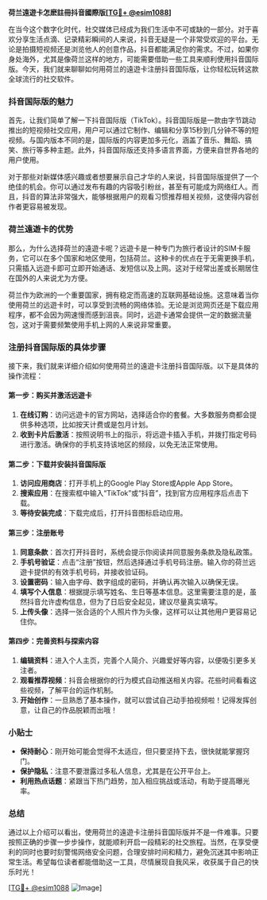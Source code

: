 **荷兰遠遊卡怎麽註冊抖音國際版[[TG💪+ @esim1088](https://t.me/s/esim1088)]**

在当今这个数字化时代，社交媒体已经成为我们生活中不可或缺的一部分。对于喜欢分享生活点滴、记录精彩瞬间的人来说，抖音无疑是一个非常受欢迎的平台。无论是拍摄短视频还是浏览他人的创意作品，抖音都能满足你的需求。不过，如果你身处海外，尤其是像荷兰这样的地方，可能需要借助一些工具来顺利使用抖音国际版。今天，我们就来聊聊如何用荷兰的遠遊卡注册抖音国际版，让你轻松玩转这款全球流行的社交软件。

### 抖音国际版的魅力

首先，让我们简单了解一下抖音国际版（TikTok）。抖音国际版是一款由字节跳动推出的短视频社交应用，用户可以通过它制作、编辑和分享15秒到几分钟不等的短视频。与国内版本不同的是，国际版的内容更加多元化，涵盖了音乐、舞蹈、搞笑、旅行等多种主题。此外，抖音国际版还支持多语言界面，方便来自世界各地的用户使用。

对于那些对新媒体感兴趣或者想要展示自己才华的人来说，抖音国际版提供了一个绝佳的机会。你可以通过发布有趣的内容吸引粉丝，甚至有可能成为网络红人。而且，抖音的算法非常强大，能够根据用户的观看习惯推荐相关视频，这使得内容创作者更容易被发现。

### 荷兰遠遊卡的优势

那么，为什么选择荷兰的遠遊卡呢？远遊卡是一种专门为旅行者设计的SIM卡服务，它可以在多个国家和地区使用，包括荷兰。这种卡的优点在于无需更换手机，只需插入远遊卡即可立即开始通话、发短信以及上网。这对于经常出差或长期居住在国外的人来说尤为方便。

荷兰作为欧洲的一个重要国家，拥有稳定而高速的互联网基础设施。这意味着当你使用荷兰的远遊卡时，可以享受到流畅的网络体验。无论是浏览网页还是下载应用程序，都不会因为网速慢而感到沮丧。同时，远遊卡通常会提供一定的数据流量包，这对于需要频繁使用手机上网的人来说非常重要。

### 注册抖音国际版的具体步骤

接下来，我们就来详细介绍如何使用荷兰的遠遊卡注册抖音国际版。以下是具体的操作流程：

#### 第一步：购买并激活远遊卡

1. **在线订购**：访问远遊卡的官方网站，选择适合你的套餐。大多数服务商都会提供多种选项，比如按天计费或是包月计划。
2. **收到卡片后激活**：按照说明书上的指示，将远遊卡插入手机，并拨打指定号码进行激活。确保你的手机支持该地区的频段，以免无法正常使用。

#### 第二步：下载并安装抖音国际版

1. **访问应用商店**：打开手机上的Google Play Store或Apple App Store。
2. **搜索应用**：在搜索框中输入“TikTok”或“抖音”，找到官方应用程序后点击下载。
3. **等待安装完成**：下载完成后，打开抖音图标启动应用。

#### 第三步：注册账号

1. **同意条款**：首次打开抖音时，系统会提示你阅读并同意服务条款及隐私政策。
2. **手机号验证**：点击“注册”按钮，然后选择通过手机号码注册。输入你的荷兰远遊卡提供的有效手机号码，并接收验证码。
3. **设置密码**：输入由字母、数字组成的密码，并确认再次输入以确保无误。
4. **填写个人信息**：根据提示填写姓名、生日等基本信息。这里需要注意的是，虽然抖音允许虚构信息，但为了日后安全起见，建议尽量真实填写。
5. **上传头像**：选择一张合适的个人照片作为头像，这样可以让其他用户更容易记住你。

#### 第四步：完善资料与探索内容

1. **编辑资料**：进入个人主页，完善个人简介、兴趣爱好等内容，以便吸引更多关注者。
2. **观看推荐视频**：抖音会根据你的行为模式自动推送相关内容。花些时间看看这些视频，了解平台的运作机制。
3. **开始创作**：一旦熟悉了基本操作，就可以尝试自己动手拍视频啦！记得发挥创意，让自己的作品脱颖而出哦！

### 小贴士

- **保持耐心**：刚开始可能会觉得不太适应，但只要坚持下去，很快就能掌握窍门。
- **保护隐私**：注意不要泄露过多私人信息，尤其是在公开平台上。
- **利用热点话题**：紧跟当下热门趋势，加入相应挑战或活动，有助于提高曝光率。

### 总结

通过以上介绍可以看出，使用荷兰的遠遊卡注册抖音国际版并不是一件难事。只要按照正确的步骤一步步操作，就能顺利开启一段精彩的社交旅程。当然，在享受便利的同时也要时刻警惕网络安全问题，合理安排时间和精力，避免沉迷其中影响正常生活。希望每位读者都能借助这一工具，尽情展现自我风采，收获属于自己的快乐时光！

[[TG💪+ @esim1088](https://t.me/s/esim1088) ![Image](https://i.postimg.cc/4NQfJmqS/Snipaste-2025-05-13-00-14-12.png)]